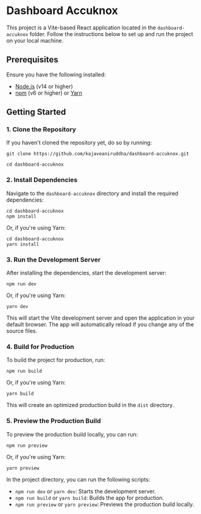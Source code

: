 # Dashboard Accuknox

This project is a Vite-based React application located in the `dashboard-accuknox` folder. Follow the instructions below to set up and run the project on your local machine.

## Prerequisites

Ensure you have the following installed:

- [Node.js](https://nodejs.org/) (v14 or higher)
- [npm](https://www.npmjs.com/) (v6 or higher) or [Yarn](https://yarnpkg.com/)

## Getting Started

### 1. Clone the Repository

If you haven't cloned the repository yet, do so by running:

```
git clone https://github.com/kajaveaniruddha/dashboard-accuknox.git

cd dashboard-accuknox
```

### 2. Install Dependencies

Navigate to the `dashboard-accuknox` directory and install the required dependencies:

```
cd dashboard-accuknox
npm install
```

Or, if you're using Yarn:

```
cd dashboard-accuknox
yarn install
```

### 3. Run the Development Server

After installing the dependencies, start the development server:

```
npm run dev
```

Or, if you're using Yarn:

```
yarn dev
```

This will start the Vite development server and open the application in your default browser. The app will automatically reload if you change any of the source files.

### 4. Build for Production

To build the project for production, run:

```
npm run build
```

Or, if you're using Yarn:

```
yarn build
```

This will create an optimized production build in the `dist` directory.

### 5. Preview the Production Build

To preview the production build locally, you can run:

```
npm run preview
```

Or, if you're using Yarn:

```
yarn preview
```

In the project directory, you can run the following scripts:

- `npm run dev` or `yarn dev`: Starts the development server.
- `npm run build` or `yarn build`: Builds the app for production.
- `npm run preview` or `yarn preview`: Previews the production build locally.
